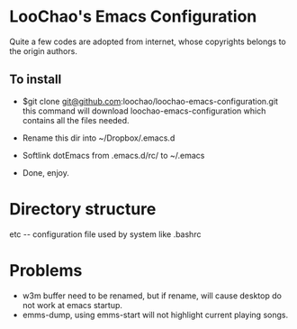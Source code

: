 LooChao's Emacs Configuration
=============================
Quite a few codes are adopted from internet, whose copyrights belongs
to the origin authors. 

To install
----------
- $git clone git@github.com:loochao/loochao-emacs-configuration.git
this command will download loochao-emacs-configuration which contains
all the files needed. 

- Rename this dir into ~/Dropbox/.emacs.d
- Softlink dotEmacs from .emacs.d/rc/ to ~/.emacs
- Done, enjoy.

# Directory structure
etc -- configuration file used by system like .bashrc
# Problems
- w3m buffer need to be renamed, but if rename, will cause desktop do not work at emacs startup.
- emms-dump, using emms-start will not highlight current playing songs.
